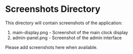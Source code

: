 # Screenshots Directory

This directory will contain screenshots of the application:
1. main-display.png - Screenshot of the main clock display
2. admin-panel.png - Screenshot of the admin interface

Please add screenshots here when available. 